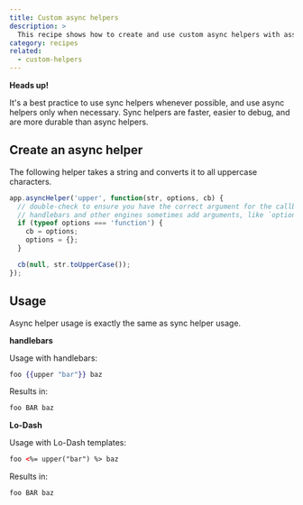 ```yaml
---
title: Custom async helpers
description: >
  This recipe shows how to create and use custom async helpers with assemble.
category: recipes
related:
  - custom-helpers
---
```

**Heads up!**

It's a best practice to use sync helpers whenever possible, and use async helpers only when necessary. Sync helpers are faster, easier to debug, and are more durable than async helpers.

## Create an async helper

The following helper takes a string and converts it to all uppercase characters.

```js
app.asyncHelper('upper', function(str, options, cb) {
  // double-check to ensure you have the correct argument for the callback.
  // handlebars and other engines sometimes add arguments, like `options`
  if (typeof options === 'function') {
    cb = options;
    options = {};
  }

  cb(null, str.toUpperCase());
});
```

## Usage

Async helper usage is exactly the same as sync helper usage.

**handlebars**

Usage with handlebars:

```handlebars
foo {{upper "bar"}} baz
```

Results in:

```html
foo BAR baz
```

**Lo-Dash**

Usage with Lo-Dash templates:

```html
foo <%= upper("bar") %> baz
```

Results in:

```html
foo BAR baz
```
